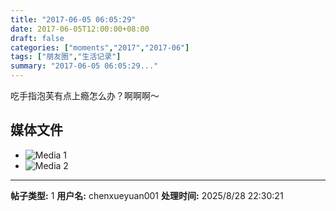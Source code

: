 ```yaml
---
title: "2017-06-05 06:05:29"
date: 2017-06-05T12:00:00+08:00
draft: false
categories: ["moments","2017","2017-06"]
tags: ["朋友圈","生活记录"]
summary: "2017-06-05 06:05:29..."
---
```


吃手指泡芙有点上瘾怎么办？啊啊啊～

## 媒体文件

- ![Media 1](/Moments/photos/2017-06-05/201706050605290.jpg)
- ![Media 2](/Moments/photos/2017-06-05/201706050605291.jpg)

---

**帖子类型:** 1
**用户名:** chenxueyuan001
**处理时间:** 2025/8/28 22:30:21